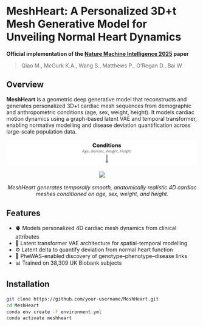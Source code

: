 # MeshHeart: A Personalized 3D+t Mesh Generative Model for Unveiling Normal Heart Dynamics  
**Official implementation of the [Nature Machine Intelligence 2025](https://www.nature.com/articles/s42256-025-01035-5) paper**  
> Qiao M., McGurk K.A., Wang S., Matthews P., O'Regan D., Bai W.

## Overview

**MeshHeart** is a geometric deep generative model that reconstructs and generates personalized 3D+t cardiac mesh sequences from demographic and anthropometric conditions (age, sex, weight, height). It models cardiac motion dynamics using a graph-based latent VAE and temporal transformer, enabling normative modelling and disease deviation quantification across large-scale population data.


<p align="center">
  <img src="assets/meshheart_conditions.png" width="600"/>
</p>

<p align="center">
  <img src="assets/meshheart_combined.gif" width="700"/>
</p>

<p align="center">
  <em>MeshHeart generates temporally smooth, anatomically realistic 4D cardiac meshes conditioned on age, sex, weight, and height.</em>
</p>

## Features

- 🫀 Models personalized 4D cardiac mesh dynamics from clinical attributes  
- 🧠 Latent transformer VAE architecture for spatial-temporal modelling  
- ⚙️ Latent delta to quantify deviation from normal heart function  
- 🧬 PheWAS-enabled discovery of genotype–phenotype–disease links  
- 📊 Trained on 38,309 UK Biobank subjects


## Installation

```bash
git clone https://github.com/your-username/MeshHeart.git
cd MeshHeart
conda env create -f environment.yml
conda activate meshheart
